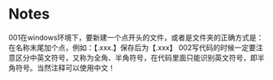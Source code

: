 # Notes
001在windows环境下，要新建一个点开头的文件，或者是文件夹的正确方式是：在名称末尾加个点，例如：【.xxx.】保存后为【.xxx】
002写代码的时候一定要注意区分中英文符号，又称为全角、半角符号，在代码里面只能识别英文符号，即半角符号。当然注释可以使用中文！
